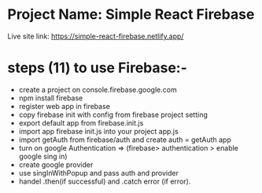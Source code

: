 # Project Name: Simple React Firebase

Live site link: https://simple-react-firebase.netlify.app/ 


# steps (11) to use Firebase:-

- create a project on console.firebase.google.com
- npm install firebase
- register web app in firebase
- copy firebase init with config from firebase project setting
- export default app from firebase.init.js
- import app firebase init.js into your project app.js
- import getAuth from firebase/auth and create auth = getAuth app
- turn on google Authentication =>
 (firebase> authentication > enable google sing in)
- create google provider
- use singInWithPopup and pass auth and provider
- handel .then(if successful) and .catch error (if error).